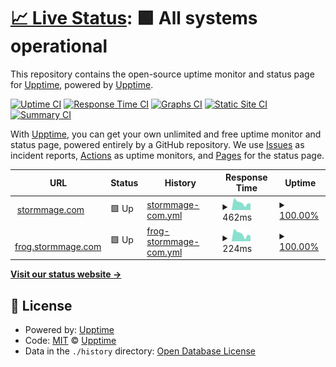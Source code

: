 # [📈 Live Status](https://stormmage.com): <!--live status--> **🟩 All systems operational**

This repository contains the open-source uptime monitor and status page for [Upptime](https://upptime.js.org), powered by [Upptime](https://github.com/upptime/upptime).

[![Uptime CI](https://github.com/tlees/upptime/workflows/Uptime%20CI/badge.svg)](https://github.com/tlees/upptime/actions?query=workflow%3A%22Uptime+CI%22)
[![Response Time CI](https://github.com/tlees/upptime/workflows/Response%20Time%20CI/badge.svg)](https://github.com/tlees/upptime/actions?query=workflow%3A%22Response+Time+CI%22)
[![Graphs CI](https://github.com/tlees/upptime/workflows/Graphs%20CI/badge.svg)](https://github.com/tlees/upptime/actions?query=workflow%3A%22Graphs+CI%22)
[![Static Site CI](https://github.com/tlees/upptime/workflows/Static%20Site%20CI/badge.svg)](https://github.com/tlees/upptime/actions?query=workflow%3A%22Static+Site+CI%22)
[![Summary CI](https://github.com/tlees/upptime/workflows/Summary%20CI/badge.svg)](https://github.com/tlees/upptime/actions?query=workflow%3A%22Summary+CI%22)

With [Upptime](https://upptime.js.org), you can get your own unlimited and free uptime monitor and status page, powered entirely by a GitHub repository. We use [Issues](https://github.com/upptime/upptime/issues) as incident reports, [Actions](https://github.com/tlees/upptime/actions) as uptime monitors, and [Pages](https://stormmage.com) for the status page.

<!--start: status pages-->
<!-- This summary is generated by Upptime (https://github.com/upptime/upptime) -->
<!-- Do not edit this manually, your changes will be overwritten -->
<!-- prettier-ignore -->
| URL | Status | History | Response Time | Uptime |
| --- | ------ | ------- | ------------- | ------ |
| <img alt="" src="https://icons.duckduckgo.com/ip3/stormmage.com.ico" height="13"> [stormmage.com](https://stormmage.com) | 🟩 Up | [stormmage-com.yml](https://github.com/tlees/upptime/commits/HEAD/history/stormmage-com.yml) | <details><summary><img alt="Response time graph" src="./graphs/stormmage-com/response-time-week.png" height="20"> 462ms</summary><br><a href="https://stormmage.com/history/stormmage-com"><img alt="Response time 570" src="https://img.shields.io/endpoint?url=https%3A%2F%2Fraw.githubusercontent.com%2Ftlees%2Fupptime%2FHEAD%2Fapi%2Fstormmage-com%2Fresponse-time.json"></a><br><a href="https://stormmage.com/history/stormmage-com"><img alt="24-hour response time 458" src="https://img.shields.io/endpoint?url=https%3A%2F%2Fraw.githubusercontent.com%2Ftlees%2Fupptime%2FHEAD%2Fapi%2Fstormmage-com%2Fresponse-time-day.json"></a><br><a href="https://stormmage.com/history/stormmage-com"><img alt="7-day response time 462" src="https://img.shields.io/endpoint?url=https%3A%2F%2Fraw.githubusercontent.com%2Ftlees%2Fupptime%2FHEAD%2Fapi%2Fstormmage-com%2Fresponse-time-week.json"></a><br><a href="https://stormmage.com/history/stormmage-com"><img alt="30-day response time 392" src="https://img.shields.io/endpoint?url=https%3A%2F%2Fraw.githubusercontent.com%2Ftlees%2Fupptime%2FHEAD%2Fapi%2Fstormmage-com%2Fresponse-time-month.json"></a><br><a href="https://stormmage.com/history/stormmage-com"><img alt="1-year response time 570" src="https://img.shields.io/endpoint?url=https%3A%2F%2Fraw.githubusercontent.com%2Ftlees%2Fupptime%2FHEAD%2Fapi%2Fstormmage-com%2Fresponse-time-year.json"></a></details> | <details><summary><a href="https://stormmage.com/history/stormmage-com">100.00%</a></summary><a href="https://stormmage.com/history/stormmage-com"><img alt="All-time uptime 96.86%" src="https://img.shields.io/endpoint?url=https%3A%2F%2Fraw.githubusercontent.com%2Ftlees%2Fupptime%2FHEAD%2Fapi%2Fstormmage-com%2Fuptime.json"></a><br><a href="https://stormmage.com/history/stormmage-com"><img alt="24-hour uptime 100.00%" src="https://img.shields.io/endpoint?url=https%3A%2F%2Fraw.githubusercontent.com%2Ftlees%2Fupptime%2FHEAD%2Fapi%2Fstormmage-com%2Fuptime-day.json"></a><br><a href="https://stormmage.com/history/stormmage-com"><img alt="7-day uptime 100.00%" src="https://img.shields.io/endpoint?url=https%3A%2F%2Fraw.githubusercontent.com%2Ftlees%2Fupptime%2FHEAD%2Fapi%2Fstormmage-com%2Fuptime-week.json"></a><br><a href="https://stormmage.com/history/stormmage-com"><img alt="30-day uptime 100.00%" src="https://img.shields.io/endpoint?url=https%3A%2F%2Fraw.githubusercontent.com%2Ftlees%2Fupptime%2FHEAD%2Fapi%2Fstormmage-com%2Fuptime-month.json"></a><br><a href="https://stormmage.com/history/stormmage-com"><img alt="1-year uptime 96.86%" src="https://img.shields.io/endpoint?url=https%3A%2F%2Fraw.githubusercontent.com%2Ftlees%2Fupptime%2FHEAD%2Fapi%2Fstormmage-com%2Fuptime-year.json"></a></details>
| <img alt="" src="https://icons.duckduckgo.com/ip3/frog.stormmage.com.ico" height="13"> [frog.stormmage.com](https://frog.stormmage.com) | 🟩 Up | [frog-stormmage-com.yml](https://github.com/tlees/upptime/commits/HEAD/history/frog-stormmage-com.yml) | <details><summary><img alt="Response time graph" src="./graphs/frog-stormmage-com/response-time-week.png" height="20"> 224ms</summary><br><a href="https://stormmage.com/history/frog-stormmage-com"><img alt="Response time 334" src="https://img.shields.io/endpoint?url=https%3A%2F%2Fraw.githubusercontent.com%2Ftlees%2Fupptime%2FHEAD%2Fapi%2Ffrog-stormmage-com%2Fresponse-time.json"></a><br><a href="https://stormmage.com/history/frog-stormmage-com"><img alt="24-hour response time 203" src="https://img.shields.io/endpoint?url=https%3A%2F%2Fraw.githubusercontent.com%2Ftlees%2Fupptime%2FHEAD%2Fapi%2Ffrog-stormmage-com%2Fresponse-time-day.json"></a><br><a href="https://stormmage.com/history/frog-stormmage-com"><img alt="7-day response time 224" src="https://img.shields.io/endpoint?url=https%3A%2F%2Fraw.githubusercontent.com%2Ftlees%2Fupptime%2FHEAD%2Fapi%2Ffrog-stormmage-com%2Fresponse-time-week.json"></a><br><a href="https://stormmage.com/history/frog-stormmage-com"><img alt="30-day response time 185" src="https://img.shields.io/endpoint?url=https%3A%2F%2Fraw.githubusercontent.com%2Ftlees%2Fupptime%2FHEAD%2Fapi%2Ffrog-stormmage-com%2Fresponse-time-month.json"></a><br><a href="https://stormmage.com/history/frog-stormmage-com"><img alt="1-year response time 334" src="https://img.shields.io/endpoint?url=https%3A%2F%2Fraw.githubusercontent.com%2Ftlees%2Fupptime%2FHEAD%2Fapi%2Ffrog-stormmage-com%2Fresponse-time-year.json"></a></details> | <details><summary><a href="https://stormmage.com/history/frog-stormmage-com">100.00%</a></summary><a href="https://stormmage.com/history/frog-stormmage-com"><img alt="All-time uptime 47.37%" src="https://img.shields.io/endpoint?url=https%3A%2F%2Fraw.githubusercontent.com%2Ftlees%2Fupptime%2FHEAD%2Fapi%2Ffrog-stormmage-com%2Fuptime.json"></a><br><a href="https://stormmage.com/history/frog-stormmage-com"><img alt="24-hour uptime 100.00%" src="https://img.shields.io/endpoint?url=https%3A%2F%2Fraw.githubusercontent.com%2Ftlees%2Fupptime%2FHEAD%2Fapi%2Ffrog-stormmage-com%2Fuptime-day.json"></a><br><a href="https://stormmage.com/history/frog-stormmage-com"><img alt="7-day uptime 100.00%" src="https://img.shields.io/endpoint?url=https%3A%2F%2Fraw.githubusercontent.com%2Ftlees%2Fupptime%2FHEAD%2Fapi%2Ffrog-stormmage-com%2Fuptime-week.json"></a><br><a href="https://stormmage.com/history/frog-stormmage-com"><img alt="30-day uptime 96.91%" src="https://img.shields.io/endpoint?url=https%3A%2F%2Fraw.githubusercontent.com%2Ftlees%2Fupptime%2FHEAD%2Fapi%2Ffrog-stormmage-com%2Fuptime-month.json"></a><br><a href="https://stormmage.com/history/frog-stormmage-com"><img alt="1-year uptime 47.37%" src="https://img.shields.io/endpoint?url=https%3A%2F%2Fraw.githubusercontent.com%2Ftlees%2Fupptime%2FHEAD%2Fapi%2Ffrog-stormmage-com%2Fuptime-year.json"></a></details>

<!--end: status pages-->

[**Visit our status website →**](https://stormmage.com)

## 📄 License

- Powered by: [Upptime](https://github.com/upptime/upptime)
- Code: [MIT](./LICENSE) © [Upptime](https://upptime.js.org)
- Data in the `./history` directory: [Open Database License](https://opendatacommons.org/licenses/odbl/1-0/)
